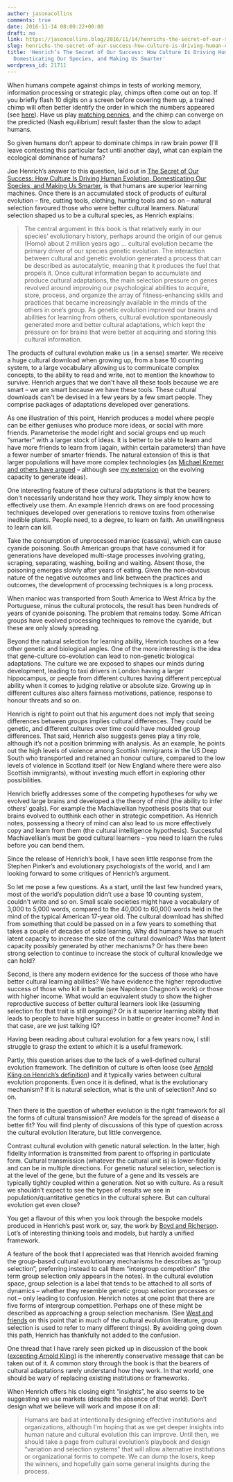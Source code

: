```yaml
---
author: jasonacollins
comments: true
date: 2016-11-14 08:00:22+00:00
draft: no
link: https://jasoncollins.blog/2016/11/14/henrichs-the-secret-of-our-success-how-culture-is-driving-human-evolution-domesticating-our-species-and-making-us-smarter/
slug: henrichs-the-secret-of-our-success-how-culture-is-driving-human-evolution-domesticating-our-species-and-making-us-smarter
title: 'Henrich’s The Secret of Our Success: How Culture Is Driving Human Evolution,
  Domesticating Our Species, and Making Us Smarter'
wordpress_id: 21711
---
```


When humans compete against chimps in tests of working memory, information processing or strategic play, chimps often come out on top. If you briefly flash 10 digits on a screen before covering them up, a trained chimp will often better identify the order in which the numbers appeared (see [here](https://jasoncollins.blog/2012/05/16/chimps-1-humans-0/)). Have us play [matching pennies](https://en.wikipedia.org/wiki/Matching_pennies), and the chimp can converge on the predicted (Nash equilibrium) result faster than the slow to adapt humans.

So given humans don’t appear to dominate chimps in raw brain power (I'll leave contesting this particular fact until another day), what can explain the ecological dominance of humans?

Joe Henrich’s answer to this question, laid out in [The Secret of Our Success: How Culture Is Driving Human Evolution, Domesticating Our Species, and Making Us Smarter](http://amzn.to/2fOa3rW), is that humans are superior learning machines. Once there is an accumulated stock of products of cultural evolution – fire, cutting tools, clothing, hunting tools and so on – natural selection favoured those who were better cultural learners. Natural selection shaped us to be a cultural species, as Henrich explains:



<blockquote>The central argument in this book is that relatively early in our species’ evolutionary history, perhaps around the origin of our genus (Homo) about 2 million years ago … cultural evolution became the primary driver of our species genetic evolution. The interaction between cultural and genetic evolution generated a process that can be described as autocatalytic, meaning that it produces the fuel that propels it. Once cultural information began to accumulate and produce cultural adaptations, the main selection pressure on genes revolved around improving our psychological abilities to acquire, store, process, and organize the array of fitness-enhancing skills and practices that became increasingly available in the minds of the others in one’s group. As genetic evolution improved our brains and abilities for learning from others, cultural evolution spontaneously generated more and better cultural adaptations, which kept the pressure on for brains that were better at acquiring and storing this cultural information.</blockquote>



The products of cultural evolution make us (in a sense) smarter. We receive a huge cultural download when growing up, from a base 10 counting system, to a large vocabulary allowing us to communicate complex concepts, to the ability to read and write, not to mention the knowhow to survive. Henrich argues that we don't have all these tools because we are smart – we are smart because we have these tools. These cultural downloads can't be devised in a few years by a few smart people. They comprise packages of adaptations developed over generations.

As one illustration of this point, Henrich produces a model where people can be either geniuses who produce more ideas, or social with more friends. Parameterise the model right and social groups end up much “smarter” with a larger stock of ideas. It is better to be able to learn and have more friends to learn from (again, within certain parameters) than have a fewer number of smarter friends. The natural extension of this is that larger populations will have more complex technologies (as [Michael Kremer and others have argued](https://jasoncollins.blog/2011/08/15/more-people-more-ideas-in-the-long-run/) – although see [my extension](https://jasoncollins.blog/2013/07/02/population-technological-progress-and-the-evolution-of-innovative-potential/) on the evolving capacity to generate ideas).

One interesting feature of these cultural adaptations is that the bearers don't necessarily understand how they work. They simply know how to effectively use them. An example Henrich draws on are food processing techniques developed over generations to remove toxins from otherwise inedible plants. People need, to a degree, to learn on faith. An unwillingness to learn can kill.

Take the consumption of unprocessed manioc (cassava), which can cause cyanide poisoning. South American groups that have consumed it for generations have developed multi-stage processes involving grating, scraping, separating, washing, boiling and waiting. Absent those, the poisoning emerges slowly after years of eating. Given the non-obvious nature of the negative outcomes and link between the practices and outcomes, the development of processing techniques is a long process.

When manioc was transported from South America to West Africa by the Portuguese, minus the cultural protocols, the result has been hundreds of years of cyanide poisoning. The problem that remains today. Some African groups have evolved processing techniques to remove the cyanide, but these are only slowly spreading.

Beyond the natural selection for learning ability, Henrich touches on a few other genetic and biological angles. One of the more interesting is the idea that gene-culture co-evolution can lead to non-genetic biological adaptations. The culture we are exposed to shapes our minds during development, leading to taxi drivers in London having a larger hippocampus, or people from different cultures having different perceptual ability when it comes to judging relative or absolute size. Growing up in different cultures also alters fairness motivations, patience, response to honour threats and so on.

Henrich is right to point out that his argument does not imply that seeing differences between groups implies cultural differences. They could be genetic, and different cultures over time could have moulded group differences. That said, Henrich also suggests genes play a tiny role, although it’s not a position brimming with analysis. As an example, he points out the high levels of violence among Scottish immigrants in the US Deep South who transported and retained an honour culture, compared to the low levels of violence in Scotland itself (or New England where there were also Scottish immigrants), without investing much effort in exploring other possibilities.

Henrich briefly addresses some of the competing hypotheses for why we evolved large brains and developed a the theory of mind (the ability to infer others’ goals). For example the Machiavellian hypothesis posits that our brains evolved to outthink each other in strategic competition. As Henrich notes, possessing a theory of mind can also lead to us more effectively copy and learn from them (the cultural intelligence hypothesis). Successful Machiavellian’s must be good cultural learners – you need to learn the rules before you can bend them.

Since the release of Henrich’s book, I have seen little response from the Stephen Pinker’s and evolutionary psychologists of the world, and I am looking forward to some critiques of Henrich’s argument.

So let me pose a few questions. As a start, until the last few hundred years, most of the world’s population didn’t use a base 10 counting system, couldn't write and so on. Small scale societies might have a vocabulary of 3,000 to 5,000 words, compared to the 40,000 to 60,000 words held in the mind of the typical American 17-year old. The cultural download has shifted from something that could be passed on in a few years to something that takes a couple of decades of solid learning. Why did humans have so much latent capacity to increase the size of the cultural download? Was that latent capacity possibly generated by other mechanisms? Or has there been strong selection to continue to increase the stock of cultural knowledge we can hold?

Second, is there any modern evidence for the success of those who have better cultural learning abilities? We have evidence the higher reproductive success of those who kill in battle (see Napoleon Chagnon’s work) or those with higher income. What would an equivalent study to show the higher reproductive success of better cultural learners look like (assuming selection for that trait is still ongoing)? Or is it superior learning ability that leads to people to have higher success in battle or greater income? And in that case, are we just talking IQ?

Having been reading about cultural evolution for a few years now, I still struggle to grasp the extent to which it is a useful framework.

Partly, this question arises due to the lack of a well-defined cultural evolution framework. The definition of culture is often loose (see [Arnold Kling on Henrich’s definition](http://www.arnoldkling.com/blog/joseph-henrich-defines-culture/)) and it typically varies between cultural evolution proponents. Even once it is defined, what is the evolutionary mechanism? If it is natural selection, what is the unit of selection? And so on.

Then there is the question of whether evolution is the right framework for all the forms of cultural transmission? Are models for the spread of disease a better fit? You will find plenty of discussions of this type of question across the cultural evolution literature, but little convergence.

Contrast cultural evolution with genetic natural selection. In the latter, high fidelity information is transmitted from parent to offspring in particulate form. Cultural transmission (whatever the cultural unit is) is lower-fidelity and can be in multiple directions. For genetic natural selection, selection is at the level of the gene, but the future of a gene and its vessels are typically tightly coupled within a generation. Not so with culture. As a result we shouldn't expect to see the types of results we see in population/quantitative genetics in the cultural sphere. But can cultural evolution get even close?

You get a flavour of this when you look through the bespoke models produced in Henrich’s past work or, say, the work by [Boyd and Richerson](https://jasoncollins.blog/2012/11/05/boyd-and-richersons-the-origin-and-evolution-of-cultures/). Lot’s of interesting thinking tools and models, but hardly a unified framework.

A feature of the book that I appreciated was that Henrich avoided framing the group-based cultural evolutionary mechanisms he describes as “group selection”, preferring instead to call them “intergroup competition” (the term group selection only appears in the notes). In the cultural evolution space, group selection is a label that tends to be attached to all sorts of dynamics – whether they resemble genetic group selection processes or not – only leading to confusion. Henrich notes at one point that there are five forms of intergroup competition. Perhaps one of these might be described as approaching a group selection mechanism. (See [West and friends](http://www.zoo.ox.ac.uk/group/west/pdf/WestElMoudenGardner_11.pdf) on this point that in much of the cultural evolution literature, group selection is used to refer to many different things). By avoiding going down this path, Henrich has thankfully not added to the confusion.

One thread that I have rarely seen picked up in discussion of the book ([excepting Arnold Kling](http://www.arnoldkling.com/blog/joseph-henrich-on-cultural-transmission/)) is the inherently conservative message that can be taken out of it. A common story through the book is that the bearers of cultural adaptations rarely understand how they work. In that world, one should be wary of replacing existing institutions or frameworks.

When Henrich offers his closing eight “insights”, he also seems to be suggesting we use markets (despite the absence of that world). Don’t design what we believe will work and impose it on all:



<blockquote>Humans are bad at intentionally designing effective institutions and organizations, although I'm hoping that as we get deeper insights into human nature and cultural evolution this can improve. Until then, we should take a page from cultural evolution’s playbook and design “variation and selection systems” that will allow alternative institutions or organizational forms to compete. We can dump the losers, keep the winners, and hopefully gain some general insights during the process.</blockquote>
